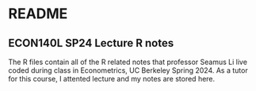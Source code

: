 # README
## ECON140L SP24 Lecture R notes
The R files contain all of the R related notes that professor Seamus Li live coded during class in Econometrics, UC Berkeley Spring 2024. As a tutor for this course, I attented lecture and my notes are stored here.
